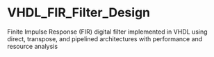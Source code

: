 # VHDL_FIR_Filter_Design
Finite Impulse Response (FIR) digital filter implemented in VHDL using direct, transpose, and pipelined architectures with performance and resource analysis
